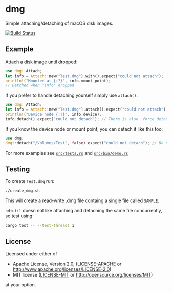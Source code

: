 # dmg

Simple attaching/detaching of macOS disk images.

[![Build Status](https://travis-ci.org/mgoszcz2/dmg.svg?branch=master)](https://travis-ci.org/mgoszcz2/dmg)

## Example

Attach a disk image until dropped:

```rust
use dmg::Attach;
let info = Attach::new("Test.dmg").with().expect("could not attach");
println!("Mounted at {:?}", info.mount_point);
// Detched when 'info' dropped
```

If you prefer to handle detaching yourself simply use `attach()`:

```rust
use dmg::Attach;
let info = Attach::new("Test.dmg").attach().expect("could not attach");
println!("Device node {:?}", info.device);
info.detach().expect("could not detach"); // There is also .force_detach()
```

If you know the device node or mount point, you can detach it like this too:

```rust
use dmg;
dmg::detach("/Volumes/Test", false).expect("could not detach"); // Do not force detach
```

For more examples see [`src/tests.rs`][1] and [`src/bin/demo.rs`][2]

[1]: https://github.com/mgoszcz2/dmg/blob/master/src/tests.rs
[2]: https://github.com/mgoszcz2/dmg/blob/master/src/bin/demo.rs

## Testing

To create `Test.dmg` run:

```bash
./create_dmg.sh
```

This will create a read-write .dmg file containg a single file called `SAMPLE`.

`hdiutil` doesn not like attaching and detaching the same file concurrently, so test using:

```bash
cargo test -- --test-threads 1
```

## License

Licensed under either of

 * Apache License, Version 2.0, ([LICENSE-APACHE](LICENSE-APACHE) or http://www.apache.org/licenses/LICENSE-2.0)
 * MIT license ([LICENSE-MIT](LICENSE-MIT) or http://opensource.org/licenses/MIT)

at your option.
